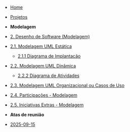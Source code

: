 <!-- docs/_sidebar.md -->


- [Home](/docs)
- [Projetos](/docs/Projeto/Projeto.md)

- **Modelagem**
 - [2. Desenho de Software (Modelagem)](Modelagem/2.Modelagem.md)
  - [2.1. Modelagem UML Estática](/Modelagem/2.1.ModelagemEstatica.md)
    - [2.1.1 Diagrama de Implantacão](/Modelagem/2.1.1.DiagramaDeImplantacao.md)
  - [2.2. Modelagem UML Dinâmica](/docs/Modelagem/2.2.ModelagemDinamica.md)
    - [2.2.2 Diagrama de Atividades](/Modelagem/2.2.2.DiagramaDeAtividades.md)
  - [2.3. Modelagem UML Organizacional ou Casos de Uso](/docs/Modelagem/2.3.ModelagemOrganizacionalCasosDeUso.md)
  - [2.4. Participações - Modelagem](/docs/Modelagem/2.4.ParticipacoesModelagem.md)
  - [2.5. Iniciativas Extras - Modelagem](/docs/Modelagem/2.5.IniciativasExtras.md)

 - **Atas de reunião**
  - [2025-09-15](./Atas/2025-09-15.md)
